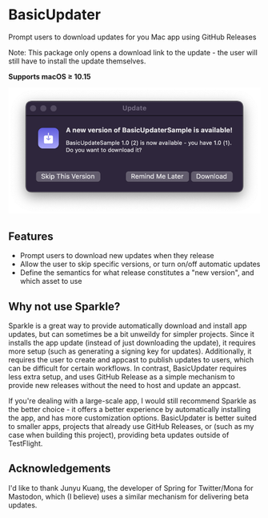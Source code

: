 # BasicUpdater

Prompt users to download updates for you Mac app using GitHub Releases

Note: This package only opens a download link to the update - the user will still have to install the update themselves.  

**Supports macOS ≥ 10.15**

![](Sources/BasicUpdater/BasicUpdater.docc/BasicUpdateWindow.png)


## Features

- Prompt users to download new updates when they release
- Allow the user to skip specific versions, or turn on/off automatic updates 
- Define the semantics for what release constitutes a "new version", and which asset to use


## Why not use Sparkle?
Sparkle is a great way to provide automatically download and install app updates, but can sometimes be a bit unweildy for simpler projects. Since it installs the app update (instead of just downloading the update), it requires more setup (such as generating a signing key for updates). Additionally, it requires the user to create and appcast to publish updates to users, which can be difficult for certain workflows. In contrast, BasicUpdater requires less extra setup, and uses GitHub Release as a simple mechanism to provide new releases without the need to host and update an appcast. 

If you're dealing with a large-scale app, I would still recommend Sparkle as the better choice - it offers a better experience by automatically installing the app, and has more customization options. BasicUpdater is better suited to smaller apps, projects that already use GitHub Releases, or (such as my case when building this project), providing beta updates outside of TestFlight. 

## Acknowledgements
I'd like to thank Junyu Kuang, the developer of Spring for Twitter/Mona for Mastodon, which (I believe) uses a similar mechanism for delivering beta updates.